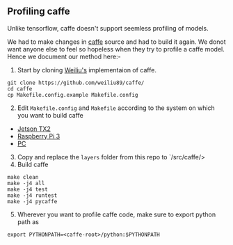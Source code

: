 ## Profiling caffe
Unlike tensorflow, caffe doesn't support seemless profiling of models.

We had to make changes in [caffe](https://github.com/weiliu89/caffe/) source and had to build it again. 
We donot want anyone else to feel so hopeless when they try to profile a caffe model.
Hence we document our method here:-

1. Start by cloning [Weiliu's](https://github.com/weiliu89/caffe/) implementaion of caffe.
```
git clone https://github.com/weiliu89/caffe/
cd caffe
cp Makefile.config.example Makefile.config
```
2. Edit `Makefile.config` and `Makefile` according to the system on which you want to build caffe
  * [Jetson TX2](https://jkjung-avt.github.io/caffe-on-tx2/)
  * [Raspberry Pi 3](https://github.com/leo2105/Caffe-installation-Raspberry-Pi-3)
  * [PC](http://installing-caffe-the-right-way.wikidot.com/start)
3. Copy and replace the `layers` folder from this repo to `<caffe-root>/src/caffe/>
4. Build caffe
```
make clean
make -j4 all
make -j4 test
make -j4 runtest
make -j4 pycaffe
```
5. Wherever you want to profile caffe code, make sure to export python path as
```
export PYTHONPATH=<caffe-root>/python:$PYTHONPATH
```
